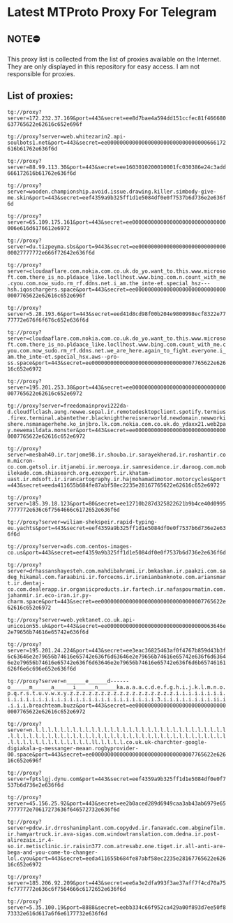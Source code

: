 # Latest MTProto Proxy For Telegram

## NOTE⛔

This proxy list is collected from the list of proxies available on the Internet. They are only displayed in this repository for easy access. I am not responsible for proxies.

## List of proxies:

`tg://proxy?server=172.232.37.169&port=443&secret=ee8d7bae4a594dd151ccfec81f466680637765622e62616c652e696f`

`tg://proxy?server=web.whitezarin2.api-soulbots1.net&port=443&secret=ee00000000000000000000000000000000666172616b61762e636f6d`

`tg://proxy?server=88.99.113.30&port=443&secret=ee1603010200010001fc030386e24c3add666172616b61762e636f6d`

`tg://proxy?server=wooden.championship.avoid.issue.drawing.killer.simbody-give-me.skin&port=443&secret=eef4359a9b325ff1d1e5084df0e0f7537b6d736e2e636f6d`

`tg://proxy?server=65.109.175.161&port=443&secret=ee000000000000000000000000000000006e616d6176612e6972`

`tg://proxy?server=du.tizpeyma.sbs&port=9443&secret=ee000000000000000000000000000000027777772e666f72642e636f6d`

`tg://proxy?server=cloudaaflare.com.nokia.com.co.uk.do_yo.want_to.this.www.microsoft.com.there_is_no.pldaace_like.locllhost.www.bing.com.n.count_with_me.cyou.com.now_sudo.rm_rf.ddns.net.i_am.the_inte-et.special_hsz---hsh.iqoschargers.space&port=443&secret=ee000000000000000000000000000000007765622e62616c652e696f`

`tg://proxy?server=5.28.193.6&port=443&secret=eed41d8cd98f00b204e9800998ecf8322e7777772e676f6f676c652e636f6d`

`tg://proxy?server=cloudaaflare.com.nokia.com.co.uk.do_yo.want_to.this.www.microsoft.com.there_is_no.pldaace_like.locllhost.www.bing.com.count_with_me.cyou.com.now_sudo.rm_rf.ddns.net.we_are_here.again_to_fight.everyone.i_am.the_inte-et.special_hsx.aws--pro-ss.space&port=443&secret=ee000000000000000000000000000000007765622e62616c652e6972`

`tg://proxy?server=195.201.253.38&port=443&secret=ee000000000000000000000000000000007765622e62616c652e6972`

`tg://proxy?server=freedomainprovi222da-d.cloudflclash.aung.newwe.sepal.ir.remotedesktopclient.spotify.termius.firex.terminal.abantether.blacknighthereisnerworld.newdomain.newworkishere.nsmanagerhehe.ko_injbro.lk.com.nokia.com.co.uk.do_ydaxx21.web2pay.newemaildata.monster&port=443&secret=ee000000000000000000000000000000007765622e62616c652e6972`

`tg://proxy?server=mesbah40.ir.tarjome98.ir.shouba.ir.sarayekherad.ir.roshantir.com.micron-co.com.getsol.ir.itjanebi.ir.merooya.ir.samresidence.ir.daroog.com.mobilekade.com.shiasearch.org.ezexpert.ir.khatam-uast.ir.mdsoft.ir.irancartography.ir.hajmohamadimotor.motorcycles&port=443&secret=eeda411655b684fe87abf58ec2235e28167765622e62616c652e6972`

`tg://proxy?server=185.39.18.123&port=80&secret=ee12710b287d325822621b9b4ce40d09957777772e636c6f7564666c6172652e636f6d`

`tg://proxy?server=wiliam-shekspeir.rapid-typing-eu.yachts&port=443&secret=eef4359a9b325ff1d1e5084df0e0f7537b6d736e2e636f6d`

`tg://proxy?server=ads.com.centos-images-co.us&port=443&secret=eef4359a9b325ff1d1e5084df0e0f7537b6d736e2e636f6d`

`tg://proxy?server=drhassanshayesteh.com.mahdibahrami.ir.bmkashan.ir.paakzi.com.sadeg_hikamal.com.faraabini.ir.forcecms.ir.iranianbanknote.com.ariansmart.ir.dentaj-co.com.dealerapp.ir.organiicproducts.ir.fartech.ir.nafaspourmatin.com.jahanmir.ir.eco-iran.ir.py-charm.space&port=443&secret=ee000000000000000000000000000000007765622e62616c652e6972`

`tg://proxy?server=web.yektanet.co.uk.api-unicoion55.uk&port=443&secret=ee0000000000000000000000000000000063646e2e79656b74616e65742e636f6d`

`tg://proxy?server=195.201.24.224&port=443&secret=ee3eac36825463af0f4767b859d43b3f6c63646e2e79656b74616e65742e636f6d63646e2e79656b74616e65742e636f6d63646e2e79656b74616e65742e636f6d63646e2e79656b74616e65742e636f6d6b65746161626f6e6c696e652e636f6d`

`tg://proxy?server=n______e______d------o______m______a______i______n______ka.a.a.a.c.d.e.f.g.h.i.j.k.l.m.n.o.p.q.r.s.t.u.v.w.x.y.z.z.z.z.z.z.z.z.z.z.z.z.z.z.z.z.z.i.i.i.i.i.i.i.i.i.i.i.i.i.i.i.i.i.i.i.i.i.i.i.i.i.i.i.i.i.i.i.i.3.i.i.i.i.i.i.i.i.ii.i.i.i.i.breachteam.buzz&port=443&secret=ee000000000000000000000000000000007765622e62616c652e6972`

`tg://proxy?server=n.l.l.l.l.l.l.l.l.l.l.l.l.l.l.l.l.l.l.l.l.l.l.l.l.l.l.l.l.l.l.l.l.l.l.l.l.l.l.l.l.l.l.l.l.l.l.l.l.l.l.l.l.l.l.l.l.l.l.l.l.l.l.l.l.l.l.l.l.l.l.l.l.l.l.l.l.l.l.l.ll.l.l.l.l.co.uk.uk-charchter-google-digiakala-g-messanger-meaan.rogbyprovider-00.space&port=443&secret=ee000000000000000000000000000000007765622e62616c652e696f`

`tg://proxy?server=fptslgj.dynu.com&port=443&secret=eef4359a9b325ff1d1e5084df0e0f7537b6d736e2e636f6d`

`tg://proxy?server=45.156.25.92&port=443&secret=ee2b0aced289d6949caa3ab43ab6979e657777772e70617273636f646572732e636f6d`

`tg://proxy?server=pdcw.ir.drroshanimplant.com.copydvd.ir.fanavadc.com.abginefilm.ir.hamyartruck.ir.ava-sigas.com.windowtranslation.com.dedna.ir.post-alirezaix.ir.4-so.ir.metisclinic.ir.raisin377.com.atresabz.one.tiget.ir.all-anti-are-bega-and-you-come-to-changer-lol.cyou&port=443&secret=eeda411655b684fe87abf58ec2235e28167765622e62616c652e6972`

`tg://proxy?server=185.206.92.209&port=443&secret=ee6a3e2dfa993f3ae37aff7f4cd70a75fc7777772e636c6f7564666c6172652e636f6d`

`tg://proxy?server=5.35.100.19&port=8888&secret=eebb334c66f952ca429a00f893d7ee50f873332e616d617a6f6e6177732e636f6d`

